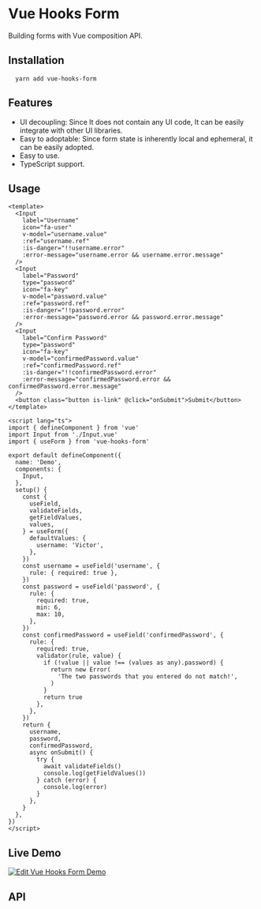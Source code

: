 # Vue Hooks Form
Building forms with Vue composition API.

## Installation

```
  yarn add vue-hooks-form
```
## Features
- UI decoupling: Since It does not contain any UI code, It can be easily integrate with other UI libraries.
- Easy to adoptable: Since form state is inherently local and ephemeral, it can be easily adopted.
- Easy to use.
- TypeScript support.
  
## Usage
```vue
<template>
  <Input
    label="Username"
    icon="fa-user"
    v-model="username.value"
    :ref="username.ref"
    :is-danger="!!username.error"
    :error-message="username.error && username.error.message"
  />
  <Input
    label="Password"
    type="password"
    icon="fa-key"
    v-model="password.value"
    :ref="password.ref"
    :is-danger="!!password.error"
    :error-message="password.error && password.error.message"
  />
  <Input
    label="Confirm Password"
    type="password"
    icon="fa-key"
    v-model="confirmedPassword.value"
    :ref="confirmedPassword.ref"
    :is-danger="!!confirmedPassword.error"
    :error-message="confirmedPassword.error && confirmedPassword.error.message"
  />
  <button class="button is-link" @click="onSubmit">Submit</button>
</template>

<script lang="ts">
import { defineComponent } from 'vue'
import Input from './Input.vue'
import { useForm } from 'vue-hooks-form'

export default defineComponent({
  name: 'Demo',
  components: {
    Input,
  },
  setup() {
    const {
      useField,
      validateFields,
      getFieldValues,
      values,
    } = useForm({
      defaultValues: {
        username: 'Victor',
      },
    })
    const username = useField('username', {
      rule: { required: true },
    })
    const password = useField('password', {
      rule: {
        required: true,
        min: 6,
        max: 10,
      },
    })
    const confirmedPassword = useField('confirmedPassword', {
      rule: {
        required: true,
        validator(rule, value) {
          if (!value || value !== (values as any).password) {
            return new Error(
              'The two passwords that you entered do not match!',
            )
          }
          return true
        },
      },
    })
    return {
      username,
      password,
      confirmedPassword,
      async onSubmit() {
        try {
          await validateFields()
          console.log(getFieldValues())
        } catch (error) {
          console.log(error)
        }
      },
    }
  },
})
</script>
```
## Live Demo
[![Edit Vue Hooks Form Demo](https://codesandbox.io/static/img/play-codesandbox.svg)](https://codesandbox.io/s/vue-hooks-form-demo-lqtp0?fontsize=14&hidenavigation=1&theme=dark)


## API
